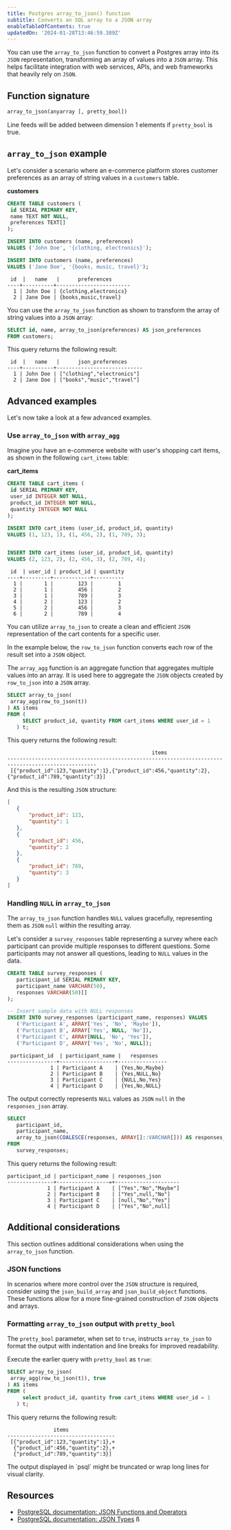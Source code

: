 ```yaml
---
title: Postgres array_to_json() function
subtitle: Converts an SQL array to a JSON array
enableTableOfContents: true
updatedOn: '2024-01-28T13:46:59.389Z'
---
```


You can use the `array_to_json` function to convert a Postgres array into its `JSON` representation, transforming an array of values into a `JSON` array. This helps facilitate integration with web services, APIs, and web frameworks that heavily rely on `JSON`.

<CTA />

## Function signature

```sql
array_to_json(anyarray [, pretty_bool])
```

Line feeds will be added between dimension 1 elements if `pretty_bool` is true.

## `array_to_json` example

Let's consider a scenario where an e-commerce platform stores customer preferences as an array of string values in a `customers` table.

**customers**

```sql
CREATE TABLE customers (
 id SERIAL PRIMARY KEY,
 name TEXT NOT NULL,
 preferences TEXT[]
);

INSERT INTO customers (name, preferences)
VALUES ('John Doe', '{clothing, electronics}');

INSERT INTO customers (name, preferences)
VALUES ('Jane Doe', '{books, music, travel}');
```

```
 id  |   name   |      preferences       
----+----------+------------------------
  1 | John Doe | {clothing,electronics}
  2 | Jane Doe | {books,music,travel}
```

You can use the `array_to_json` function as shown to transform the array of string values into a `JSON` array:

```sql
SELECT id, name, array_to_json(preferences) AS json_preferences
FROM customers;
```

This query returns the following result:

```
 id  |   name   |      json_preferences      
----+----------+----------------------------
  1 | John Doe | ["clothing","electronics"]
  2 | Jane Doe | ["books","music","travel"]
```

## Advanced examples

Let's now take a look at a few advanced examples.

### Use `array_to_json` with `array_agg`

Imagine you have an e-commerce website with user's shopping cart items, as shown in the following `cart_items` table:

**cart_items**

```sql
CREATE TABLE cart_items (
 id SERIAL PRIMARY KEY,
 user_id INTEGER NOT NULL,
 product_id INTEGER NOT NULL,
 quantity INTEGER NOT NULL
);

INSERT INTO cart_items (user_id, product_id, quantity)
VALUES (1, 123, 1), (1, 456, 2), (1, 789, 3);


INSERT INTO cart_items (user_id, product_id, quantity)
VALUES (2, 123, 2), (2, 456, 3), (2, 789, 4);
```

```
 id  | user_id | product_id | quantity 
----+---------+------------+----------
  1 |       1 |        123 |        1
  2 |       1 |        456 |        2
  3 |       1 |        789 |        3
  4 |       2 |        123 |        2
  5 |       2 |        456 |        3
  6 |       2 |        789 |        4
```

You can utilize `array_to_json` to create a clean and efficient `JSON` representation of the cart contents for a specific user.

In the example below, the `row_to_json` function converts each row of the result set into a `JSON` object.

The `array_agg` function is an aggregate function that aggregates multiple values into an array. It is used here to aggregate the `JSON` objects created by `row_to_json` into a `JSON` array.

```sql
SELECT array_to_json(
 array_agg(row_to_json(t))
) AS items
FROM (
     SELECT product_id, quantity FROM cart_items WHERE user_id = 1
   ) t;
```

This query returns the following result:

```shell
                                               items                                               
---------------------------------------------------------------------------------------------------
 [{"product_id":123,"quantity":1},{"product_id":456,"quantity":2},{"product_id":789,"quantity":3}]
```

And this is the resulting `JSON` structure:


```json
[
   {
       "product_id": 123,
       "quantity": 1
   },
   {
       "product_id": 456,
       "quantity": 2
   },
   {
       "product_id": 789,
       "quantity": 3
   }
]
```

### Handling `NULL` in `array_to_json`

The `array_to_json` function handles `NULL` values gracefully, representing them as `JSON` `null` within the resulting array.

Let's consider a `survey_responses` table representing a survey where each participant can provide multiple responses to different questions. Some participants may not answer all questions, leading to `NULL` values in the data.

```sql
CREATE TABLE survey_responses (
   participant_id SERIAL PRIMARY KEY,
   participant_name VARCHAR(50),
   responses VARCHAR(50)[]
);

-- Insert sample data with NULL responses
INSERT INTO survey_responses (participant_name, responses) VALUES
   ('Participant A', ARRAY['Yes', 'No', 'Maybe']),
   ('Participant B', ARRAY['Yes', NULL, 'No']),
   ('Participant C', ARRAY[NULL, 'No', 'Yes']),
   ('Participant D', ARRAY['Yes', 'No', NULL]);
```

```
 participant_id  | participant_name |   responses    
----------------+------------------+----------------
              1 | Participant A    | {Yes,No,Maybe}
              2 | Participant B    | {Yes,NULL,No}
              3 | Participant C    | {NULL,No,Yes}
              4 | Participant D    | {Yes,No,NULL}
```

The output correctly represents `NULL` values as `JSON` `null` in the `responses_json` array.

```sql
SELECT
   participant_id,
   participant_name,
   array_to_json(COALESCE(responses, ARRAY[]::VARCHAR[])) AS responses_json
FROM
   survey_responses;
```

This query returns the following result:

```
participant_id | participant_name | responses_json    
---------------+-----------------=+---------------------
             1 | Participant A    | ["Yes","No","Maybe"]
             2 | Participant B    | ["Yes",null,"No"]
             3 | Participant C    | [null,"No","Yes"]
             4 | Participant D    | ["Yes","No",null]
```

## Additional considerations

This section outlines additional considerations when using the `array_to_json` function.

### JSON functions

In scenarios where more control over the `JSON` structure is required, consider using the `json_build_array` and `json_build_object` functions. These functions allow for a more fine-grained construction of `JSON` objects and arrays.

### Formatting `array_to_json` output with `pretty_bool`

The `pretty_bool` parameter, when set to `true`, instructs `array_to_json` to format the output with indentation and line breaks for improved readability.

Execute the earlier query with `pretty_bool` as `true`:

```sql
SELECT array_to_json(
 array_agg(row_to_json(t)), true
) AS items
FROM (
     select product_id, quantity from cart_items WHERE user_id = 1
   ) t;
```

This query returns the following result:

```
               items               
-----------------------------------
 [{"product_id":123,"quantity":1},+
  {"product_id":456,"quantity":2},+
  {"product_id":789,"quantity":3}]
```

<Admonition type="note">
The output displayed in `psql` might be truncated or wrap long lines for visual clarity.
</Admonition> 

## Resources

- [PostgreSQL documentation: JSON Functions and Operators](https://www.postgresql.org/docs/current/functions-json.html)
- [PostgreSQL documentation: JSON Types](https://www.postgresql.org/docs/current/datatype-json.html)
ß
